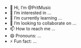 - 👋 Hi, I’m @PritMusic
- 👀 I’m interested in ...
- 🌱 I’m currently learning ...
- 💞️ I’m looking to collaborate on ...
- 📫 How to reach me ...
- 😄 Pronouns: ...
- ⚡ Fun fact: ...

<!---
PritMusic/PritMusic is a ✨ special ✨ repository because its `README.md` (this file) appears on your GitHub profile.
You can click the Preview link to take a look at your changes.
--->

